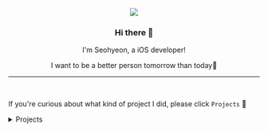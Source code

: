 <p align="center"><img src="https://capsule-render.vercel.app/api?type=soft&color=gradient&customColorList=18&height=200&text=SEOHYEON&fontSize=90&animation=twinkling&rotate=-3&stroke=FFFFFF&strokeWidth=1"></p>

<h3 align="center"> Hi there 👋 </h3>
<p align="center">I'm Seohyeon, a iOS developer!</p>
<p align="center">I want to be a better person tomorrow than today🥰</p>

<hr>
<br>

If you're curious about what kind of project I did, please click `Projects` 🥳

<details>
<summary>Projects</summary>

## 🩷 NaOng (Launch App)
- [👉 Go to download](https://apps.apple.com/kr/app/%EB%82%98%EC%98%B9-%ED%95%A0%EC%9D%BC-todo/id6467541224)
- [🔗 Github Link](https://github.com/seohyeon2/NaOng)

<img src="https://github.com/seohyeon2/NaOng/assets/50102522/11243798-4213-4bca-941e-80632c5ef97c" width="200" height="200">

<br>
<br>
 
## 🛳️ Wanted Free Onboarding Challenge
- 🗓️ Duration of participation: 2022.12.26 ~ 2023.01.13

| Project name | Duration | Keywords | Team member |
| -------- | -------- | -------- | -------- | 
| [GyroData](https://github.com/seohyeon2/ios-wanted-GyroData) | 2022.12.26 ~ 2022.12.30 |`UIKit` `CoreData` `CoreMotion` `FileManager` `UIBeziurPath` `CAShapeLayer` `DiffableDataSource` | [본프](https://github.com/apwierk2451) |
| [BoxOffice](https://github.com/seohyeon2/ios-wanted-BoxOffice) | 2023.01.02 ~ 2023.01.06 |`UIKit` `URLSession` `Firebase`  `NSCache`  | [휴](https://github.com/Hugh-github) |
| [PersonalScheduler](https://github.com/seohyeon2/ios-wanted-PersonalScheduler) | 2023.01.09 ~ 2023.01.13 |`SwiftUI` `Combine` `Kakao SDK` `Facebook SDK` `Firebase`  `SPM`  | 1인 iOS 개발 |

<br>

## 🐻 Yagom Academy, iOS Carrer Start Camp</p>
- 🗓️ Duration of participation: 2022-04-11 ~ 2022-10-07

| Project name | Duration | Keywords | Team member | Reviewers |
|----|----|----|----|-----|
|  [숫자 야구](https://github.com/seohyeon2/ios-number-baseball) |	2022.04.12 ~ 2022.04.15 | `Git`, `Optional` |	[일림](https://github.com/iilim) | [도니](https://github.com/westeastyear) |
|  [묵찌빠 게임](https://github.com/seohyeon2/ios-rock-paper-scissors) |	2022.04.18 ~ 2022.04.22 |	`Recursive Functions`, `Control Flow`, `Coding Conventions`	|   [케이](https://github.com/KayAhn0126) | [우롱차](https://github.com/dnwhd0112) |
|  [쥬스 메이커](https://github.com/seohyeon2/ios-juice-maker)	| 2022.04.25 ~ 2022.05.13	| `Swift API Design Guide`, `Encapsulation`, `Information Hiding`, `Auto-Layout`	| [민쏜](https://github.com/minsson) | [쿠마](https://github.com/leejun6694)
|  [계산기](https://github.com/seohyeon2/ios-calculator-app)	| 2022.05.16 ~ 2022.06.03	| `TDD`, `Queue`, `LinkedList`, `UML`	| [주디](https://github.com/Judy-999) | [제이슨](https://github.com/ehgud0670)
|  [만국박람회](https://github.com/seohyeon2/ios-exposition-universelle)	| 2022.06.13 ~ 2022.06.24	| `JSON`, `Table View`, `Accessibility` | [휴](https://github.com/Hugh-github) | [우디](https://github.com/Wody95)
|  [은행 창구 매니저](https://github.com/seohyeon2/ios-bank-manager)	| 2022.06.27 ~ 2022.07.08 | `Concurrency Programming`, `Threads`, `Custom View`| [그루트](https://github.com/Groot-94) | [그린](https://github.com/GREENOVER)
|  [오픈마켓](https://github.com/seohyeon2/ios-open-market)  | 	2022.07.11 ~ 2022.08.05 |	`URLSession`, `Network`, `Modern Collection View`	| [언체인](https://github.com/unchain123) | [라이언](https://github.com/ryan-son)
|  [일기장](https://github.com/seohyeon2/ios-diary) |	2022.08.16 ~ 2022.09.02	| `CoreData`, `Open API` | [예톤](https://github.com/yeeton37) | [제이크](https://github.com/jryoun1)
|  [프로젝트 매니저](https://github.com/seohyeon2/ios-project-manager)	| 2022.09.04 ~ 2022.09.30	 | `MVVM`, `UIKit`, `firebase`, `iPad` | 1인 iOS 개발 | [제이슨](https://github.com/ehgud0670) |
</details>
